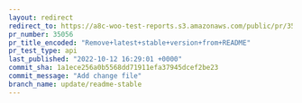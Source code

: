 ```yaml
---
layout: redirect
redirect_to: https://a8c-woo-test-reports.s3.amazonaws.com/public/pr/35056/api/index.html
pr_number: 35056
pr_title_encoded: "Remove+latest+stable+version+from+README"
pr_test_type: api
last_published: "2022-10-12 16:29:01 +0000"
commit_sha: 1a1ece256a0b5568dd71911efa37945dcef2be23
commit_message: "Add change file"
branch_name: update/readme-stable
---
```

